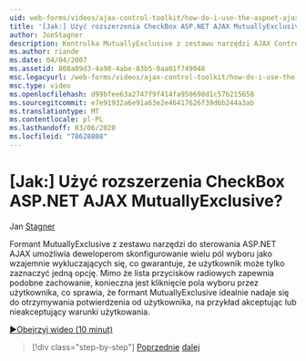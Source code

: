 ```yaml
---
uid: web-forms/videos/ajax-control-toolkit/how-do-i-use-the-aspnet-ajax-mutuallyexclusive-checkbox-extender
title: '[Jak:] Użyć rozszerzenia CheckBox ASP.NET AJAX MutuallyExclusive? | Microsoft Docs'
author: JoeStagner
description: Kontrolka MutuallyExclusive z zestawu narzędzi AJAX Control Toolkit ASP.NET umożliwia deweloperom Konfigurowanie kilku pól wyboru jako wzajemnie wykluczających się, które e...
ms.author: riande
ms.date: 04/04/2007
ms.assetid: 808a89d3-4a98-4abe-83b5-0aa01f749048
msc.legacyurl: /web-forms/videos/ajax-control-toolkit/how-do-i-use-the-aspnet-ajax-mutuallyexclusive-checkbox-extender
msc.type: video
ms.openlocfilehash: d99bfee63a2747f9f414fa950698d1c57b215658
ms.sourcegitcommit: e7e91932a6e91a63e2e46417626f39d6b244a3ab
ms.translationtype: MT
ms.contentlocale: pl-PL
ms.lasthandoff: 03/06/2020
ms.locfileid: "78628808"
---
```

# <a name="how-do-i-use-the-aspnet-ajax-mutuallyexclusive-checkbox-extender"></a>[Jak:] Użyć rozszerzenia CheckBox ASP.NET AJAX MutuallyExclusive?

Jan [Stagner](https://github.com/JoeStagner)

Formant MutuallyExclusive z zestawu narzędzi do sterowania ASP.NET AJAX umożliwia deweloperom skonfigurowanie wielu pól wyboru jako wzajemnie wykluczających się, co gwarantuje, że użytkownik może tylko zaznaczyć jedną opcję. Mimo że lista przycisków radiowych zapewnia podobne zachowanie, konieczna jest kliknięcie pola wyboru przez użytkownika, co sprawia, że formant MutuallyExclusive idealnie nadaje się do otrzymywania potwierdzenia od użytkownika, na przykład akceptując lub nieakceptujący warunki użytkowania.

[&#9654;Obejrzyj wideo (10 minut)](https://channel9.msdn.com/Blogs/ASP-NET-Site-Videos/how-do-i-use-the-aspnet-ajax-mutuallyexclusive-checkbox-extender)

> [!div class="step-by-step"]
> [Poprzednie](how-do-i-use-the-aspnet-ajax-maskededit-controls.md)
> [dalej](how-do-i-use-the-aspnet-ajax-nobot-control.md)

